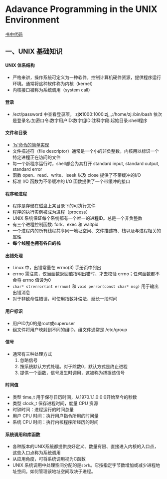 # Adavance Programming in the UNIX Environment
[书中代码](https://github.com/zj0395/myCode/tree/master/APUE)
## 一、UNIX 基础知识
#### UNIX 体系结构
- 严格来讲，操作系统可定义为一种软件，控制计算机硬件资源，提供程序运行环境。通常将这种软件称为内核（kernel）
- 内核接口被称为系统调用（system call）
#### 登录
- /ect/password 中查看登录项。
    zj:x:1000:1000:zj,,,:/home/zj:/bin/bash
    依次是登录名:加密口令:数字用户ID:数字组ID:注释字段:起始目录:shell程序
#### 文件和目录
- ['ls'命令的简单实现](https://github.com/zj0395/myCode/blob/master/APUE/1-3_ls.c)
- 文件描述符（file descriptor）通常是一个小的非负整数，内核用以标识一个特定进程正在访问的文件
- 每一个新程序运行时，shell都会为其打开 standard input, standard output, standard error
- 函数 open、read、write、lseek 以及 close 提供了不带缓冲的I/O
- 标准 I/O 函数为不带缓冲的 I/O 函数提供了一个带缓冲的接口
#### 程序和进程
- 程序是存储在磁盘上某目录下的可执行文件
- 程序的执行实例被成为进程（process）
- UNIX 系统保证每个系统都有一个唯一的进程ID。总是一个非负整数
- 有三个进程控制函数: fork、exec 和 waitpid
- 一个进程内的所有线程共享同一地址空间、文件描述符、栈以及与进程相关的属性
- **每个线程也拥有各自的栈**
#### 出错处理
- Linux 中，出错常量在 errno(3) 手册页中列出
- errno 需注意，仅当函数返回值指明出错时，才去校验 errno；任何函数都不会将 errno 值设为0
- `char* strerror(int errnum)` 和 `void perror(const char* msg)` 用于输出出错消息
- 对于非致命性错误，可使用指数补偿法，延长一段时间
#### 用户标识
- 用户ID为0的是root或superuser
- 组文件将用户映射到不同的组ID。组文件通常是 /etc/group
#### 信号
- 通常有三种处理方式
    1. 忽略信号
    2. 按系统默认方式处理。对于除数0，默认方式是终止进程
    3. 提供一个函数，信号发生时调用，这被称为捕捉该信号
#### 时间值
- 类型 time_t 用于保存日历时间，从1970.1.1.0:0:0开始至今的秒数
- 类型 clock_t 保存进程时间，度量 CPU 资源
- 时钟时间：进程运行的时间总量
- 用户 CPU 时间：执行用户指令所用的时间量
- 系统 CPU 时间：执行内核程序所经历的时间
#### 系统调用和库函数
- 各种版本的UNIX系统都提供良好定义、数量有限、直接进入内核的入口点，这些入口点称为系统调用
- 从应用角度，可将系统调用视为C函数
- UNIX 系统调用中处理空间分配的是`sbrk`。它按指定字节数增加或减少进程地址空间。如何管理该地址空间取决于进程。

